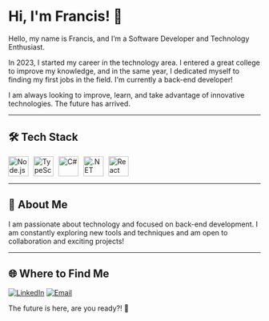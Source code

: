 # Hi, I'm Francis! 👋

Hello, my name is Francis, and I’m a Software Developer and Technology Enthusiast.

In 2023, I started my career in the technology area. I entered a great college to improve my knowledge, and in the same year, I dedicated myself to finding my first jobs in the field. I'm currently a back-end developer!

I am always looking to improve, learn, and take advantage of innovative technologies. The future has arrived.

---

## 🛠️ Tech Stack

<div style="display: flex; gap: 10px; align-items: center;">
  <img src="https://skillicons.dev/icons?i=nodejs" alt="Node.js" width="40" height="40">
  <img src="https://skillicons.dev/icons?i=typescript" alt="TypeScript" width="40" height="40">
  <img src="https://skillicons.dev/icons?i=csharp" alt="C#" width="40" height="40">
  <img src="https://skillicons.dev/icons?i=dotnet" alt=".NET" width="40" height="40">
  <img src="https://skillicons.dev/icons?i=react" alt="React" width="40" height="40">
</div>

---

## 🌱 About Me

I am passionate about technology and focused on back-end development. I am constantly exploring new tools and techniques and am open to collaboration and exciting projects!

---

## 🌐 Where to Find Me
[![LinkedIn](https://img.shields.io/badge/LinkedIn-0077B5?style=for-the-badge&logo=linkedin&logoColor=white)](https://www.linkedin.com/in/franch5) 
[![Email](https://img.shields.io/badge/Email-D14836?style=for-the-badge&logo=gmail&logoColor=white)](mailto:28francis.junior@gmail.com)

The future is here, are you ready?! 🚀
